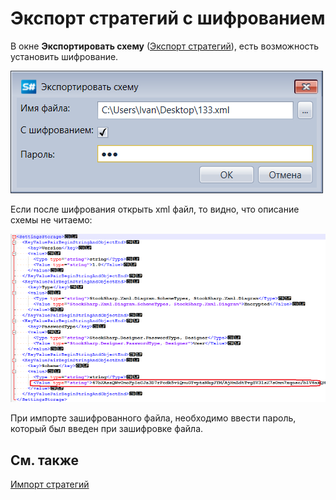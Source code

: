 # Экспорт стратегий с шифрованием

В окне **Экспортировать схему** ([Экспорт стратегий](Designer_Export_strategies.md)), есть возможность установить шифрование.

![Designer Encryption 00](../images/Designer_Encryption_00.png)

Если после шифрования открыть xml файл, то видно, что описание схемы не читаемо:

![Designer Encryption 01](../images/Designer_Encryption_01.png)

При импорте зашифрованного файла, необходимо ввести пароль, который был введен при зашифровке файла.

## См. также

[Импорт стратегий](Designer_Import_strategies.md)
